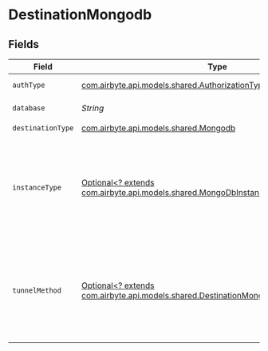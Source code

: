 # DestinationMongodb


## Fields

| Field                                                                                                                                           | Type                                                                                                                                            | Required                                                                                                                                        | Description                                                                                                                                     |
| ----------------------------------------------------------------------------------------------------------------------------------------------- | ----------------------------------------------------------------------------------------------------------------------------------------------- | ----------------------------------------------------------------------------------------------------------------------------------------------- | ----------------------------------------------------------------------------------------------------------------------------------------------- |
| `authType`                                                                                                                                      | [com.airbyte.api.models.shared.AuthorizationType](../../models/shared/AuthorizationType.md)                                                     | :heavy_check_mark:                                                                                                                              | Authorization type.                                                                                                                             |
| `database`                                                                                                                                      | *String*                                                                                                                                        | :heavy_check_mark:                                                                                                                              | Name of the database.                                                                                                                           |
| `destinationType`                                                                                                                               | [com.airbyte.api.models.shared.Mongodb](../../models/shared/Mongodb.md)                                                                         | :heavy_check_mark:                                                                                                                              | N/A                                                                                                                                             |
| `instanceType`                                                                                                                                  | [Optional<? extends com.airbyte.api.models.shared.MongoDbInstanceType>](../../models/shared/MongoDbInstanceType.md)                             | :heavy_minus_sign:                                                                                                                              | MongoDb instance to connect to. For MongoDB Atlas and Replica Set TLS connection is used by default.                                            |
| `tunnelMethod`                                                                                                                                  | [Optional<? extends com.airbyte.api.models.shared.DestinationMongodbSSHTunnelMethod>](../../models/shared/DestinationMongodbSSHTunnelMethod.md) | :heavy_minus_sign:                                                                                                                              | Whether to initiate an SSH tunnel before connecting to the database, and if so, which kind of authentication to use.                            |